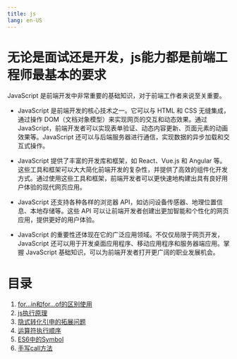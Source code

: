 ```yaml
---
title: js
lang: en-US
---
```


# 无论是面试还是开发，js能力都是前端工程师最基本的要求

JavaScript 是前端开发中非常重要的基础知识，对于前端工作者来说至关重要。

- JavaScript 是前端开发的核心技术之一。它可以与 HTML 和 CSS 无缝集成，通过操作 DOM（文档对象模型）来实现网页的交互和动态效果。通过 JavaScript，前端开发者可以实现表单验证、动态内容更新、页面元素的动画效果等。JavaScript 还可以与后端服务器进行通信，实现数据的异步加载和交互式操作。

- JavaScript 提供了丰富的开发库和框架，如 React、Vue.js 和 Angular 等。这些工具和框架可以大大简化前端开发的复杂性，并提供了高效的组件化开发方式。通过使用这些工具和框架，前端开发者可以更快速地构建出具有良好用户体验的现代网页应用。

- JavaScript 还支持各种各样的浏览器 API，如访问设备传感器、地理位置信息、本地存储等。这些 API 可以让前端开发者创建出更加智能和个性化的网页应用，提供更好的用户体验。

- JavaScript 的重要性还体现在它的广泛应用领域。不仅仅局限于网页开发，JavaScript 还可以用于开发桌面应用程序、移动应用程序和服务器端应用。掌握 JavaScript 基础知识，可以为前端开发者打开更广阔的职业发展机会。

# 目录
1. [for...in和for...of的区别使用](./book1_for.md)  
2. [js执行原理](./book2_loop.md)  
3. [隐式转化引申的拓展问题](./book3_trans.md)  
4. [运算符执行顺序](./book4_trans_extra.md)  
5. [ES6中的Symbol](./book5_Symbol.md)  
6. [手写call方法](./book6_rewrite_call.md)  
